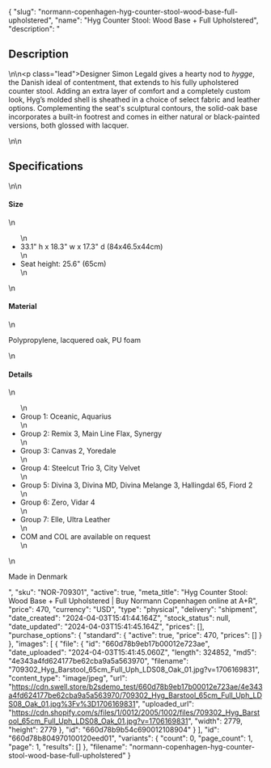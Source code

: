 {
  "slug": "normann-copenhagen-hyg-counter-stool-wood-base-full-upholstered",
  "name": "Hyg Counter Stool: Wood Base + Full Upholstered",
  "description": "<h2>Description</h2>\n<!-- split -->\n<p class=\"lead\">Designer Simon Legald gives a hearty nod to <i>hygge</i>, the Danish ideal of contentment, that extends to his fully upholstered counter stool. Adding an extra layer of comfort and a completely custom look, Hyg’s molded shell is sheathed in a choice of select fabric and leather options. Complementing the seat's sculptural contours, the solid-oak base incorporates a built-in footrest and comes in either natural or black-painted versions, both glossed with lacquer.  </p>\n<!-- split -->\n<h2>Specifications</h2>\n<!-- split -->\n<h4>Size</h4>\n<ul>\n<li>33.1\" h x 18.3\" w x 17.3\" d (84x46.5x44cm)</li>\n<li>Seat height: 25.6\" (65cm)</li>\n</ul>\n<h4>Material</h4>\n<p>Polypropylene, lacquered oak, PU foam</p>\n<h4>Details</h4>\n<ul>\n<li>Group 1: Oceanic, Aquarius</li>\n<li>Group 2: Remix 3, Main Line Flax, Synergy</li>\n<li>Group 3: Canvas 2, Yoredale</li>\n<li>Group 4: Steelcut Trio 3, City Velvet</li>\n<li>Group 5: Divina 3, Divina MD, Divina Melange 3, Hallingdal 65, Fiord 2</li>\n<li>Group 6: Zero, Vidar 4</li>\n<li>Group 7: Elle, Ultra Leather</li>\n<li>COM and COL are available on request</li>\n</ul>\n<p>Made in Denmark</p>",
  "sku": "NOR-709301",
  "active": true,
  "meta_title": "Hyg Counter Stool: Wood Base + Full Upholstered | Buy Normann Copenhagen online at A+R",
  "price": 470,
  "currency": "USD",
  "type": "physical",
  "delivery": "shipment",
  "date_created": "2024-04-03T15:41:44.164Z",
  "stock_status": null,
  "date_updated": "2024-04-03T15:41:45.164Z",
  "prices": [],
  "purchase_options": {
    "standard": {
      "active": true,
      "price": 470,
      "prices": []
    }
  },
  "images": [
    {
      "file": {
        "id": "660d78b9eb17b00012e723ae",
        "date_uploaded": "2024-04-03T15:41:45.060Z",
        "length": 324852,
        "md5": "4e343a4fd624177be62cba9a5a563970",
        "filename": "709302_Hyg_Barstool_65cm_Full_Uph_LDS08_Oak_01.jpg?v=1706169831",
        "content_type": "image/jpeg",
        "url": "https://cdn.swell.store/b2sdemo_test/660d78b9eb17b00012e723ae/4e343a4fd624177be62cba9a5a563970/709302_Hyg_Barstool_65cm_Full_Uph_LDS08_Oak_01.jpg%3Fv%3D1706169831",
        "uploaded_url": "https://cdn.shopify.com/s/files/1/0012/2005/1002/files/709302_Hyg_Barstool_65cm_Full_Uph_LDS08_Oak_01.jpg?v=1706169831",
        "width": 2779,
        "height": 2779
      },
      "id": "660d78b9b54c690012108904"
    }
  ],
  "id": "660d78b804970100120eed01",
  "variants": {
    "count": 0,
    "page_count": 1,
    "page": 1,
    "results": []
  },
  "filename": "normann-copenhagen-hyg-counter-stool-wood-base-full-upholstered"
}